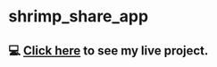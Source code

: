 # shrimp_share_app
## 💻 [Click here](https://shrimp-share-app.onrender.com/) to see my live project.


<!-- The breifest description of my project and why you should use it.
## 💻 [Click here](https://www.example.com/) to see my live project.
## 📄 About
- How to use my awesome project.
- Download instructions (if relevant):
$ git clone my-awesome-app
$ cd my_awesome-app
$ node app.js

-Add in-app screenshots.
## ✏️ Planning & Problem Solving
- Talk about approach to the problem.
- Add screenshots/drawings of doodles/plans during the planning phase.
- Flow charts of app logic.
![flowchat](https://images.unsplash.com/photo-1581291518633-83b4ebd1d83e?ixlib=rb-1.2.1&ixid=MnwxMjA3fDB8MHxwaG90by1wYWdlfHx8fGVufDB8fHx8&auto=format&fit=crop&w=1170&q=80)
## 🚀 Cool tech
- Programming languages
- Libraries
- Animations
- Anything else you'd be proud to show your parent
## 😱 Nugs to fix 💩
- Anything a little broken
- Anything a LOT broken
- Buttons to not click to many times (cause its broken 😒)
## 😭 Lessons learnt
What I would do differently if I could wind back the clock...
## ✅ Future features
Cool things I would add if I can keep working on this -->